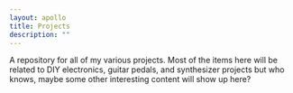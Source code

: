 ```yaml
---
layout: apollo
title: Projects
description: ""
---
```


A repository for all of my various projects. Most of the items here will be related to DIY electronics, guitar pedals, and synthesizer projects but who knows, maybe some other interesting content will show up here?

<!-- <div class="post">
  <ul>
  {% for projects in site.projects %}
    <li>
      <a href="{{ projects.permalink }}" title="{{ projects.title }}">
        {{ projects.title }}
      </a>
      <span>{{ projects.category }}</span>
    </li>
  {% endfor %}
  </ul>
</div> -->
